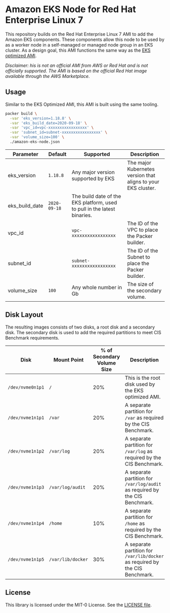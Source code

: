 # Amazon EKS Node for Red Hat Enterprise Linux 7

This repository builds on the Red Hat Enterprise Linux 7 AMI to add the Amazon EKS components. These components allow this node to be used by as a worker node in a self-managed or managed node group in an EKS cluster. As a design goal, this AMI functions the same way as the [EKS optimized AMI](https://github.com/awslabs/amazon-eks-ami).

*Disclaimer: his is not an official AMI from AWS or Red Hat and is not officially supported. The AMI is based on the official Red Hat image available through the AWS Marketplace.*

## Usage

Similar to the EKS Optimized AMI, this AMI is built using the same tooling.

```bash
packer build \
  -var 'eks_version=1.18.8' \
  -var 'eks_build_date=2020-09-18' \
  -var 'vpc_id=vpc-xxxxxxxxxxxxxxxxx' \
  -var 'subnet_id=subnet-xxxxxxxxxxxxxxxxx' \
  -var 'volume_size=100' \
  ./amazon-eks-node.json
```

| Parameter | Default | Supported | Description |
|-----------|---------|-----------|-------------|
| eks_version | `1.18.8` | Any major version supported by EKS | The major Kubernetes version that aligns to your EKS cluster. |
| eks_build_date | `2020-09-18` | The build date of the EKS platform, used to pull in the latest binaries. |
| vpc_id | | `vpc-xxxxxxxxxxxxxxxxx` | The ID of the VPC to place the Packer builder. |
| subnet_id | | `subnet-xxxxxxxxxxxxxxxxx` | The ID of the Subnet to place the Packer builder. |
| volume_size | `100` | Any whole number in Gb | The size of the secondary volume. |

## Disk Layout

The resulting images consists of two disks, a root disk and a secondary disk. The secondary disk is used to add the required partitions to meet CIS Benchmark requirements.

| Disk | Mount Point | % of Secondary Volume Size | Description |
|------|-------------|----------------------------|-------------|
| `/dev/nvme0n1p1` |`/` | 20% | This is the root disk used by the EKS optimized AMI. |
| `/dev/nvme1n1p1` | `/var` | 20% | A separate partition for `/var` as required by the CIS Benchmark. |
| `/dev/nvme1n1p2` | `/var/log` | 20% | A separate partition for `/var/log` as required by the CIS Benchmark. |
| `/dev/nvme1n1p3` | `/var/log/audit` | 20% | A separate partition for `/var/log/audit` as required by the CIS Benchmark. |
| `/dev/nvme1n1p4` | `/home` | 10% | A separate partition for `/home` as required by the CIS Benchmark. |
| `/dev/nvme1n1p5` | `/var/lib/docker` | 30% | A separate partition for `/var/lib/docker` as required by the CIS Benchmark. |

## License

This library is licensed under the MIT-0 License. See the [LICENSE file](./LICENSE).
